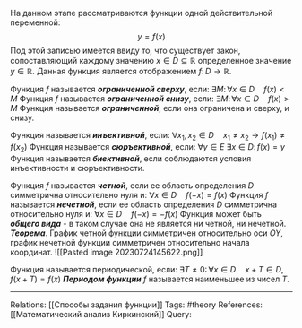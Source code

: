 На данном этапе рассматриваются функции одной действительной переменной:
$$y=f(x)$$
Под этой записью имеется ввиду то, что существует закон, сопоставляющий каждому значению $x \in D \subseteq \mathbb{R}$ определенное значение $y \in \mathbb{R}$. Данная функция является отображением $f \colon D \to \mathbb{R}$. 

Функция $f$ называется ***ограниченной сверху***, если:
$\exists M \colon \forall x \in D \quad f(x) < M$
Функция $f$ называется ***ограниченной снизу***, если: 
$\exists M \colon \forall x \in D \quad f(x) > M$
Функция называется ***ограниченной***, если она ограничена и сверху, и снизу. 

Функция называется ***инъективной***, если:
$\forall x_1, x_2 \in D \quad x_1 \neq x_2 \to f(x_1) \neq f(x_2)$
Функция называется ***сюръективной***, если: 
$\forall y \in E \ \exists x \in D \colon f(x)=y$
Функция называется ***биективной***, если соблюдаются условия инъективности и сюръективности. 

Функция $f$ называется ***четной***, если ее область определения $D$ симметрична относительно нуля и:
$\forall x \in D \quad f(-x)=f(x)$
Функция $f$ называется ***нечетной***, если ее область определения $D$ симметрична относительно нуля и:
$\forall x \in D \quad f(-x)=-f(x)$
Функция может быть ***общего вида*** - в таком случае она не является ни четной, ни нечетной. 
***Теорема***. График четной функции симметричен относительно оси $OY$, график нечетной функции симметричен относительно начала координат. 
![[Pasted image 20230724145622.png]]

Функция называется периодической, если:
$\exists T \neq 0 \colon \forall x\in D \quad x+T \in D, f(x+T)=f(x)$
***Периодом функции*** $f$ называется наименьшее из чисел $T$. 

___
Relations: [[Способы задания функции]] 
Tags: #theory 
References: [[Математический анализ Киркинский]] 
Query: 